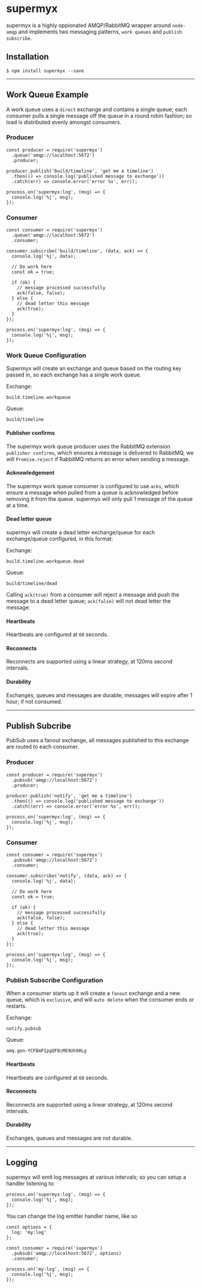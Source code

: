 # supermyx

supermyx is a highly oppionated AMQP/RabbitMQ wrapper around `node-amqp` and implements two messaging patterns, `work queues` and `publish subscribe`.


## Installation

```
$ npm install supermyx --save
```

---
## Work Queue Example

A work queue uses a `direct` exchange and contains a single queue; each consumer pulls a single message off the queue in a round robin fashion; so load is distributed evenly amongst consumers.

  

### Producer

```
const producer = require('supermyx')
  .queue('amqp://localhost:5672')
  .producer;

producer.publish('build/timeline', 'get me a timeline')
  .then(() => console.log('published message to exchange'))
  .catch(err) => console.error('error %s', err));

process.on('supermyx:log', (msg) => {
  console.log('%j', msg);
});

```


### Consumer

```
const consumer = require('supermyx')
  .queue('amqp://localhost:5672')
  .consumer;

consumer.subscribe('build/timeline', (data, ack) => {
  console.log('%j', data);

  // Do work here
  const ok = true;

  if (ok) {
    // message processed successfully
    ack(false, false);
  } else {
    // dead letter this message
    ack(true);
  }
});

process.on('supermyx:log', (msg) => {
  console.log('%j', msg);
});

```

### Work Queue Configuration

Supermyx will create an exchange and queue based on the routing key passed in, so each exchange has a single work queue.

Exchange:

```
build.timeline.workqueue
```

Queue:

```
build/timeline
```

#### Publisher confirms

The supermyx work queue producer uses the RabbitMQ extension `publisher confirms`, which ensures a message is delivered to RabbitMQ, we will `Promise.reject` if RabbitMQ returns an error when sending a message.


#### Acknowledgement

The supermyx work queue consumer is configured to use `acks`, which ensure a message when pulled from a queue is acknowledged before removing it from the queue.  supermyx will only pull 1 message of the queue at a time.


#### Dead letter queue

supermyx will create a dead letter exchange/queue for each exchange/queue configured, in this format:

Exchange:

```
build.timeline.workqueue.dead
```

Queue:

```
build/timeline/dead
```

Calling `ack(true)` from a consumer will reject a message and push the message to a dead letter queue; `ack(false)` will not dead letter the message.


#### Heartbeats

Heartbeats are configured at `60` seconds.


#### Reconnects

Reconnects are supported using a linear strategy, at 120ms second intervals.


#### Durability

Exchanges, queues and messages are durable; messages will expire after 1 hour; if not consumed.


---

## Publish Subcribe

PubSub uses a fanout exchange, all messages published to this exchange are routed to each consumer.


### Producer

```
const producer = require('supermyx')
  .pubsub('amqp://localhost:5672')
  .producer;

producer.publish('notify', 'get me a timeline')
  .then(() => console.log('published message to exchange'))
  .catch((err) => console.error('error %s', err));

process.on('supermyx:log', (msg) => {
  console.log('%j', msg);
});

```


### Consumer

```
const consumer = require('supermyx')
  .pubsub('amqp://localhost:5672')
  .consumer;

consumer.subscribe('notify', (data, ack) => {
  console.log('%j', data);

  // Do work here
  const ok = true;

  if (ok) {
    // message processed successfully
    ack(false, false);
  } else {
    // dead letter this message
    ack(true);
  }
});

process.on('supermyx:log', (msg) => {
  console.log('%j', msg);
});

```

### Publish Subscribe Configuration

When a consumer starts up it will create a `fanout` exchange and a new queue, which is `exclusive`, and will `auto delete` when the consumer ends or restarts.

Exchange:

```
notify.pubsub
```

Queue:

```
amq.gen-YCFBmP1pgQF8cME9Uh90Lg
```

#### Heartbeats

Heartbeats are configured at `60` seconds.


#### Reconnects

Reconnects are supported using a linear strategy, at 120ms second intervals.


#### Durability

Exchanges, queues and messages are not durable.

---

## Logging

supermyx will emit log messages at various intervals; so you can setup a handler listening to:

```
process.on('supermyx:log', (msg) => {
  console.log('%j', msg);
});
```


You can change the log emitter handler name, like so

```
const options = {
  log: 'my:log'
};

const consumer = require('supermyx')
  .pubsub('amqp://localhost:5672', options)
  .consumer;

process.on('my:log', (msg) => {
  console.log('%j', msg);
});

```